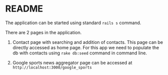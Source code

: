 # README

The application can be started using standard `rails s` command.

There are 2 pages in the application.

1. Contact page with searching and addition of contacts.
    This page can be directly accessed as home page.
    For this app we need to populate the db with contacts using `rake db:seed` command in command line.
    
2. Google sports news aggregator page can be accessed at `http://localhost:3000/google_sports`